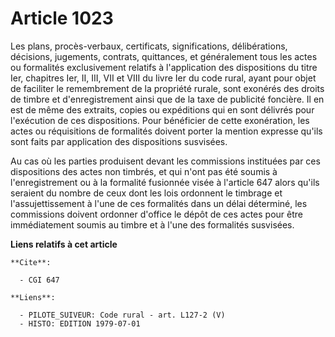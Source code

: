 # Article 1023

Les plans, procès-verbaux, certificats, significations, délibérations, décisions, jugements, contrats, quittances, et
généralement tous les actes ou formalités exclusivement relatifs à l'application des dispositions du titre Ier, chapitres
Ier, II, III, VII et VIII du livre Ier du code rural, ayant pour objet de faciliter le remembrement de la propriété rurale,
sont exonérés des droits de timbre et d'enregistrement ainsi que de la taxe de publicité foncière. Il en est de même des
extraits, copies ou expéditions qui en sont délivrés pour l'exécution de ces dispositions. Pour bénéficier de cette
exonération, les actes ou réquisitions de formalités doivent porter la mention expresse qu'ils sont faits par application des
dispositions susvisées.

Au cas où les parties produisent devant les commissions instituées par ces dispositions des actes non timbrés, et qui n'ont
pas été soumis à l'enregistrement ou à la formalité fusionnée visée à l'article 647 alors qu'ils seraient du nombre de ceux
dont les lois ordonnent le timbrage et l'assujettissement à l'une de ces formalités dans un délai déterminé, les commissions
doivent ordonner d'office le dépôt de ces actes pour être immédiatement soumis au timbre et à l'une des formalités susvisées.

**Liens relatifs à cet article**

	**Cite**:

	  - CGI 647

	**Liens**:

	  - PILOTE_SUIVEUR: Code rural - art. L127-2 (V)
	  - HISTO: EDITION 1979-07-01
